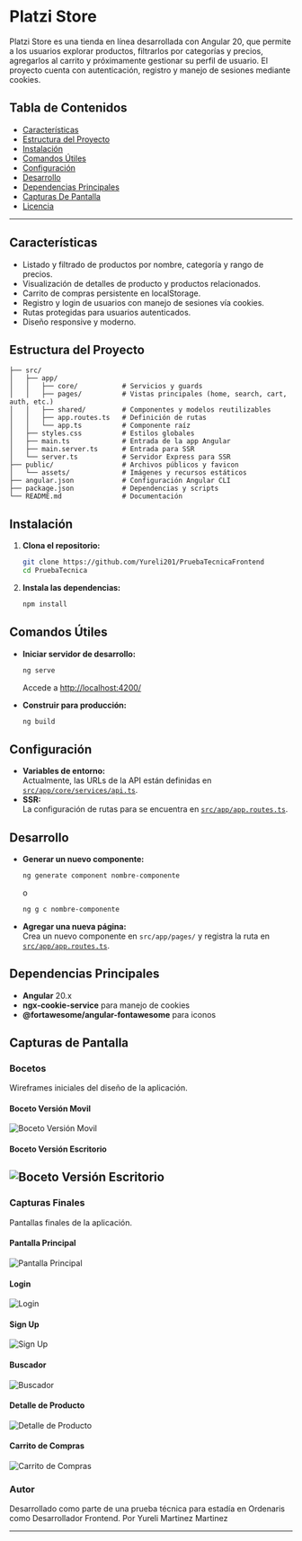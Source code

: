 # Platzi Store

Platzi Store es una tienda en línea desarrollada con Angular 20, que permite a los usuarios explorar productos, filtrarlos por categorías y precios, agregarlos al carrito y próximamente gestionar su perfil de usuario. El proyecto cuenta con autenticación, registro y manejo de sesiones mediante cookies.

## Tabla de Contenidos

- [Características](#características)
- [Estructura del Proyecto](#estructura-del-proyecto)
- [Instalación](#instalación)
- [Comandos Útiles](#comandos-útiles)
- [Configuración](#configuración)
- [Desarrollo](#desarrollo)
- [Dependencias Principales](#dependencias-principales)
- [Capturas De Pantalla](#Capturas-de-pantalla)
- [Licencia](#licencia)

---

## Características

- Listado y filtrado de productos por nombre, categoría y rango de precios.
- Visualización de detalles de producto y productos relacionados.
- Carrito de compras persistente en localStorage.
- Registro y login de usuarios con manejo de sesiones vía cookies.
- Rutas protegidas para usuarios autenticados.
- Diseño responsive y moderno.

## Estructura del Proyecto

```
├── src/
│   ├── app/
│   │   ├── core/           # Servicios y guards
│   │   ├── pages/          # Vistas principales (home, search, cart, auth, etc.)
│   │   ├── shared/         # Componentes y modelos reutilizables
│   │   ├── app.routes.ts   # Definición de rutas
│   │   └── app.ts          # Componente raíz
│   ├── styles.css          # Estilos globales
│   ├── main.ts             # Entrada de la app Angular
│   ├── main.server.ts      # Entrada para SSR
│   └── server.ts           # Servidor Express para SSR
├── public/                 # Archivos públicos y favicon
│   └── assets/             # Imágenes y recursos estáticos
├── angular.json            # Configuración Angular CLI
├── package.json            # Dependencias y scripts
└── README.md               # Documentación
```

## Instalación

1. **Clona el repositorio:**
   ```bash
   git clone https://github.com/Yureli201/PruebaTecnicaFrontend
   cd PruebaTecnica
   ```

2. **Instala las dependencias:**
   ```bash
   npm install
   ```

## Comandos Útiles

- **Iniciar servidor de desarrollo:**
  ```bash
  ng serve
  ```
  Accede a [http://localhost:4200/](http://localhost:4200/)

- **Construir para producción:**
  ```bash
  ng build
  ```


## Configuración

- **Variables de entorno:**  
  Actualmente, las URLs de la API están definidas en [`src/app/core/services/api.ts`](src/app/core/services/api.ts).
- **SSR:**  
  La configuración de rutas para se encuentra en [`src/app/app.routes.ts`](src/app/app.routes.ts).

## Desarrollo

- **Generar un nuevo componente:**
  ```bash
  ng generate component nombre-componente
  ```
  o
  ```bash
  ng g c nombre-componente
  ```

- **Agregar una nueva página:**  
  Crea un nuevo componente en `src/app/pages/` y registra la ruta en [`src/app/app.routes.ts`](src/app/app.routes.ts).


## Dependencias Principales

- **Angular** 20.x
- **ngx-cookie-service** para manejo de cookies
- **@fortawesome/angular-fontawesome** para iconos

## Capturas de Pantalla

### Bocetos

Wireframes iniciales del diseño de la aplicación.

#### Boceto Versión Movil
![Boceto Versión Movil](/public/assets/Screenshots/boceto-movil.png)
#### Boceto Versión Escritorio
![Boceto Versión Escritorio](/public/assets/Screenshots/boceto-escritorio.png)
---

### Capturas Finales

Pantallas finales de la aplicación.

#### Pantalla Principal
![Pantalla Principal](/public/assets/Screenshots/screenshot-home.png)
#### Login
![Login](/public/assets/Screenshots/screenshot-login.png)
#### Sign Up
![Sign Up](/public/assets/Screenshots/screenshot-signUp.png)
#### Buscador
![Buscador](/public/assets/Screenshots/screenshot-buscador.png)
#### Detalle de Producto
![Detalle de Producto](/public/assets/Screenshots/screenshot-detallesProducto.png)
#### Carrito de Compras
![Carrito de Compras](/public/assets/Screenshots/screenshot-carrito.png)

### Autor

Desarrollado como parte de una prueba técnica para estadía en Ordenaris como Desarrollador Frontend. Por Yureli Martinez Martinez

---